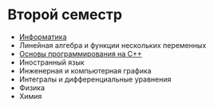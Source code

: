 # Второй семестр

* [Информатика](https://github.com/khosta77/InformaticsS2) 
* Линейная алгебра и функции нескольких переменных
* [Основы программирования на C++](https://github.com/khosta77/BCppP)
* Иностранный язык
* Инженерная и компьютерная графика 
* Интегралы и дифференциальные уравнения
* Физика
* Химия
